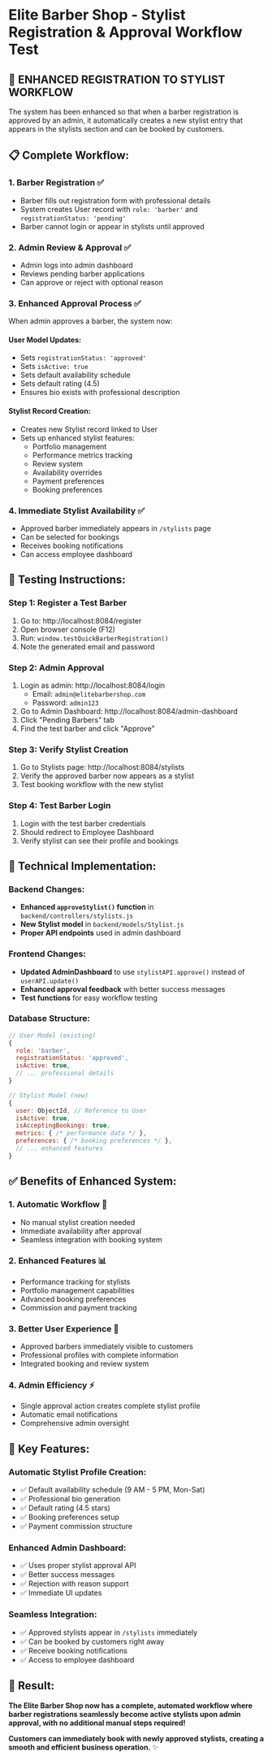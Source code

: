 # Elite Barber Shop - Stylist Registration & Approval Workflow Test

## 🎯 **ENHANCED REGISTRATION TO STYLIST WORKFLOW**

The system has been enhanced so that when a barber registration is approved by an admin, it automatically creates a new stylist entry that appears in the stylists section and can be booked by customers.

## 📋 **Complete Workflow:**

### **1. Barber Registration** ✅
- Barber fills out registration form with professional details
- System creates User record with `role: 'barber'` and `registrationStatus: 'pending'`
- Barber cannot login or appear in stylists until approved

### **2. Admin Review & Approval** ✅
- Admin logs into admin dashboard
- Reviews pending barber applications
- Can approve or reject with optional reason

### **3. Enhanced Approval Process** ✅
When admin approves a barber, the system now:

#### **User Model Updates:**
- Sets `registrationStatus: 'approved'`
- Sets `isActive: true`
- Sets default availability schedule
- Sets default rating (4.5)
- Ensures bio exists with professional description

#### **Stylist Record Creation:**
- Creates new Stylist record linked to User
- Sets up enhanced stylist features:
  - Portfolio management
  - Performance metrics tracking
  - Review system
  - Availability overrides
  - Payment preferences
  - Booking preferences

### **4. Immediate Stylist Availability** ✅
- Approved barber immediately appears in `/stylists` page
- Can be selected for bookings
- Receives booking notifications
- Can access employee dashboard

## 🧪 **Testing Instructions:**

### **Step 1: Register a Test Barber**
1. Go to: http://localhost:8084/register
2. Open browser console (F12)
3. Run: `window.testQuickBarberRegistration()`
4. Note the generated email and password

### **Step 2: Admin Approval**
1. Login as admin: http://localhost:8084/login
   - Email: `admin@elitebarbershop.com`
   - Password: `admin123`
2. Go to Admin Dashboard: http://localhost:8084/admin-dashboard
3. Click "Pending Barbers" tab
4. Find the test barber and click "Approve"

### **Step 3: Verify Stylist Creation**
1. Go to Stylists page: http://localhost:8084/stylists
2. Verify the approved barber now appears as a stylist
3. Test booking workflow with the new stylist

### **Step 4: Test Barber Login**
1. Login with the test barber credentials
2. Should redirect to Employee Dashboard
3. Verify stylist can see their profile and bookings

## 🔧 **Technical Implementation:**

### **Backend Changes:**
- **Enhanced `approveStylist()` function** in `backend/controllers/stylists.js`
- **New Stylist model** in `backend/models/Stylist.js`
- **Proper API endpoints** used in admin dashboard

### **Frontend Changes:**
- **Updated AdminDashboard** to use `stylistAPI.approve()` instead of `userAPI.update()`
- **Enhanced approval feedback** with better success messages
- **Test functions** for easy workflow testing

### **Database Structure:**
```javascript
// User Model (existing)
{
  role: 'barber',
  registrationStatus: 'approved',
  isActive: true,
  // ... professional details
}

// Stylist Model (new)
{
  user: ObjectId, // Reference to User
  isActive: true,
  isAcceptingBookings: true,
  metrics: { /* performance data */ },
  preferences: { /* booking preferences */ },
  // ... enhanced features
}
```

## ✅ **Benefits of Enhanced System:**

### **1. Automatic Workflow** 🚀
- No manual stylist creation needed
- Immediate availability after approval
- Seamless integration with booking system

### **2. Enhanced Features** 📊
- Performance tracking for stylists
- Portfolio management capabilities
- Advanced booking preferences
- Commission and payment tracking

### **3. Better User Experience** 👥
- Approved barbers immediately visible to customers
- Professional profiles with complete information
- Integrated booking and review system

### **4. Admin Efficiency** ⚡
- Single approval action creates complete stylist profile
- Automatic email notifications
- Comprehensive admin oversight

## 🎯 **Key Features:**

### **Automatic Stylist Profile Creation:**
- ✅ Default availability schedule (9 AM - 5 PM, Mon-Sat)
- ✅ Professional bio generation
- ✅ Default rating (4.5 stars)
- ✅ Booking preferences setup
- ✅ Payment commission structure

### **Enhanced Admin Dashboard:**
- ✅ Uses proper stylist approval API
- ✅ Better success messages
- ✅ Rejection with reason support
- ✅ Immediate UI updates

### **Seamless Integration:**
- ✅ Approved stylists appear in `/stylists` immediately
- ✅ Can be booked by customers right away
- ✅ Receive booking notifications
- ✅ Access to employee dashboard

## 🚀 **Result:**

**The Elite Barber Shop now has a complete, automated workflow where barber registrations seamlessly become active stylists upon admin approval, with no additional manual steps required!**

**Customers can immediately book with newly approved stylists, creating a smooth and efficient business operation.** ✨
